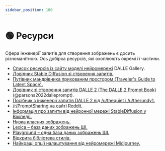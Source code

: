 ```yaml
---
sidebar_position: 100
---
```


# 🟢 Ресурси

Сфера інженерії запитів для створення зображень є досить різноманітною. Ось добірка ресурсів, які охоплюють окремі її частини.

- [Список ресурсів із сайту моделі нейромережі](https://dallery.gallery/prompt-resources-tools-ai-art/) DALLE Gallery.
- [Довідник Stable Diffusion зі створення запитів.](https://cdn.openart.ai/assets/Stable%20Diffusion%20Prompt%20Book%20From%20OpenArt%2010-28.pdf)
- [Путівник мандрівника прихованим простором (Traveler's Guide to Latent Space).](https://sweet-hall-e72.notion.site/A-Traveler-s-Guide-to-the-Latent-Space-85efba7e5e6a40e5bd3cae980f30235f)
- [Довідник зі створення запитів DALLE 2 (The DALLE 2 Prompt Book)](https://dallery.gallery/the-dalle-2-prompt-book/)(@parsons2022dalleprompt).
- [Посібник з інженерії запитів DALLE 2 від /u/thequiet і /u/therundy1.](https://docs.google.com/document/d/11WlzjBT0xRpQhP9tFMtxzd0q6ANIdHPUBkMV-YB043U/edit)
- [/r/PromptSharing на сайті Reddit.](https://www.reddit.com/r/PromptSharing/)
- [Інформація про запити від нейронної мережі StableDiffusion у Вікіпедії.](https://www.reddit.com/r/StableDiffusion/wiki/tutorials)
- [Низка класних зображень.](https://twitter.com/ivonatau/status/1605681809680830464)
- [Lexica – база даних зображень ШІ.](https://lexica.art)
- [Playground – одна база даних зображень ШІ.](https://playgroundai.com)
- [Відкрита бібліотека стилів.](https://docs.google.com/spreadsheets/d/1cm6239gw1XvvDMRtazV6txa9pnejpKkM5z24wRhhFz0/edit#gid=1057933666)
- [Найкращі опції налаштування від нейромережі Midjourney.](https://pastebin.com/5Zsezviq)